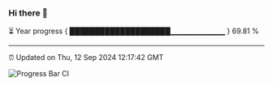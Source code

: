 ### Hi there 👋

⏳ Year progress { ████████████████████▁▁▁▁▁▁▁▁▁▁ } 69.81 %

---

⏰ Updated on Thu, 12 Sep 2024 12:17:42 GMT

![Progress Bar CI](https://github.com/Shyam-Makwana/GitHub-Actions-Demo/workflows/Progress%20Bar%20CI/badge.svg)
